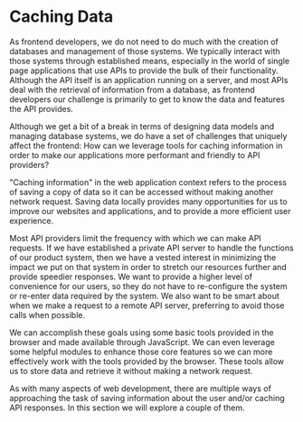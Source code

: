 # Caching Data

As frontend developers, we do not need to do much with the creation of databases and management of those systems. We typically interact with those systems through established means, especially in the world of single page applications that use APIs to provide the bulk of their functionality. Although the API itself is an application running on a server, and most APIs deal with the retrieval of information from a database, as frontend developers our challenge is primarily to get to know the data and features the API provides.

Although we get a bit of a break in terms of designing data models and managing database systems, we do have a set of challenges that uniquely affect the frontend: How can we leverage tools for caching information in order to make our applications more performant and friendly to API providers?

"Caching information" in the web application context refers to the process of saving a copy of data so it can be accessed without making another network request. Saving data locally provides many opportunities for us to improve our websites and applications, and to provide a more efficient user experience.

Most API providers limit the frequency with which we can make API requests. If we have established a private API server to handle the functions of our product system, then we have a vested interest in minimizing the impact we put on that system in order to stretch our resources further and provide speedier responses. We want to provide a higher level of convenience for our users, so they do not have to re-configure the system or re-enter data required by the system. We also want to be smart about when we make a request to a remote API server, preferring to avoid those calls when possible.

We can accomplish these goals using some basic tools provided in the browser and made available through JavaScript. We can even leverage some helpful modules to enhance those core features so we can more effectively work with the tools provided by the browser. These tools allow us to store data and retrieve it without making a network request.

As with many aspects of web development, there are multiple ways of approaching the task of saving information about the user and/or caching API responses. In this section we will explore a couple of them.